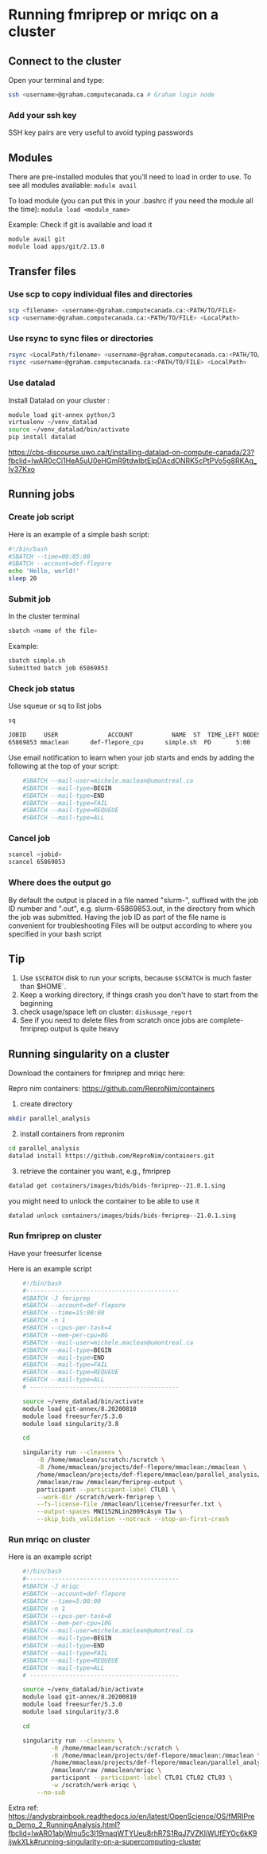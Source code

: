 # Running fmriprep or mriqc on a cluster

## Connect to the cluster

Open your terminal and type:

```bash
ssh <username>@graham.computecanada.ca # Graham login node
```

### Add your ssh key

SSH key pairs are very useful to avoid typing passwords

## Modules

There are pre-installed modules that you’ll need to load in order to use. To see
all modules available: `module avail`

To load module (you can put this in your .bashrc if you need the module all the
time): `module load <module_name>`

Example: Check if git is available and load it

```bash
module avail git
module load apps/git/2.13.0
```

## Transfer files

### Use scp to copy individual files and directories

```bash
scp <filename> <username>@graham.computecanada.ca:<PATH/TO/FILE>
scp <username>@graham.computecanada.ca:<PATH/TO/FILE> <LocalPath>
```

### Use rsync to sync files or directories

```bash
rsync <LocalPath/filename> <username>@graham.computecanada.ca:<PATH/TO/FILE>
rsync <username>@graham.computecanada.ca:<PATH/TO/FILE> <LocalPath>
```

### Use datalad

Install Datalad on your cluster :

```bash
module load git-annex python/3
virtualenv ~/venv_datalad
source ~/venv_datalad/bin/activate
pip install datalad
```

https://cbs-discourse.uwo.ca/t/installing-datalad-on-compute-canada/23?fbclid=IwAR0cCi1HeA5uU0eHGmR9tdwlbtElpDAcdONRK5cPtPVo5g8RKAg_Iv37Kxo

## Running jobs

### Create job script

Here is an example of a simple bash script:

```bash
#!/bin/bash
#SBATCH --time=00:05:00
#SBATCH --account=def-flepore
echo 'Hello, world!'
sleep 20
```

### Submit job

In the cluster terminal

```bash
sbatch <name of the file>
```

Example:

```bash
sbatch simple.sh
Submitted batch job 65869853
```

### Check job status

Use squeue or sq to list jobs

```bash
sq

JOBID     USER              ACCOUNT           NAME  ST  TIME_LEFT NODES CPUS TRES_PER_N MIN_MEM NODELIST (REASON)
65869853 mmaclean      def-flepore_cpu      simple.sh  PD       5:00     1    1        N/A    256M  (Priority)
```

Use email notification to learn when your job starts and ends by adding the
following at the top of your script:

```bash
    #SBATCH --mail-user=michele.maclean@umontreal.ca
    #SBATCH --mail-type=BEGIN
    #SBATCH --mail-type=END
    #SBATCH --mail-type=FAIL
    #SBATCH --mail-type=REQUEUE
    #SBATCH --mail-type=ALL
```

### Cancel job

```bash
scancel <jobid>
scancel 65869853
```

### Where does the output go

By default the output is placed in a file named "slurm-", suffixed with the job
ID number and ".out", e.g. slurm-65869853.out, in the directory from which the
job was submitted. Having the job ID as part of the file name is convenient for
troubleshooting Files will be output according to where you specified in your
bash script

## Tip

1. Use `$SCRATCH` disk to run your scripts, because `$SCRATCH` is much faster
   than $HOME`.
1. Keep a working directory, if things crash you don't have to start from the
   beginning
1. check usage/space left on cluster: `diskusage_report`
1. See if you need to delete files from scratch once jobs are complete- fmriprep
   output is quite heavy

## Running singularity on a cluster

Download the containers for fmriprep and mriqc here:

Repro nim containers: https://github.com/ReproNim/containers

1. create directory

```bash
mkdir parallel_analysis
```

2. install containers from repronim

```bash
cd parallel_analysis
datalad install https://github.com/ReproNim/containers.git
```

3. retrieve the container you want, e.g., fmriprep

```bash
datalad get containers/images/bids/bids-fmriprep--21.0.1.sing
```

you might need to unlock the container to be able to use it

```bash
datalad unlock containers/images/bids/bids-fmriprep--21.0.1.sing
```

### Run fmriprep on cluster

Have your freesurfer license

Here is an example script

```bash
    #!/bin/bash
    #-------------------------------------------
    #SBATCH -J fmriprep
    #SBATCH --account=def-flepore
    #SBATCH --time=15:00:00
    #SBATCH -n 1
    #SBATCH --cpus-per-task=4
    #SBATCH --mem-per-cpu=8G
    #SBATCH --mail-user=michele.maclean@umontreal.ca
    #SBATCH --mail-type=BEGIN
    #SBATCH --mail-type=END
    #SBATCH --mail-type=FAIL
    #SBATCH --mail-type=REQUEUE
    #SBATCH --mail-type=ALL
    # ------------------------------------------

    source ~/venv_datalad/bin/activate
    module load git-annex/8.20200810
    module load freesurfer/5.3.0
    module load singularity/3.8

    cd

    singularity run --cleanenv \
        -B /home/mmaclean/scratch:/scratch \
        -B /home/mmaclean/projects/def-flepore/mmaclean:/mmaclean \
        /home/mmaclean/projects/def-flepore/mmaclean/parallel_analysis/containers/images/bids/bids-fmriprep--21.0.1.sing \
        /mmaclean/raw /mmaclean/fmriprep-output \
        participant --participant-label CTL01 \
        --work-dir /scratch/work-fmriprep \
        --fs-license-file /mmaclean/license/freesurfer.txt \
        --output-spaces MNI152NLin2009cAsym T1w \
        --skip_bids_validation --notrack --stop-on-first-crash

```

### Run mriqc on cluster

Here is an example script

```bash
    #!/bin/bash
    #-------------------------------------------
    #SBATCH -J mriqc
    #SBATCH --account=def-flepore
    #SBATCH --time=5:00:00
    #SBATCH -n 1
    #SBATCH --cpus-per-task=8
    #SBATCH --mem-per-cpu=10G
    #SBATCH --mail-user=michele.maclean@umontreal.ca
    #SBATCH --mail-type=BEGIN
    #SBATCH --mail-type=END
    #SBATCH --mail-type=FAIL
    #SBATCH --mail-type=REQUEUE
    #SBATCH --mail-type=ALL
    # ------------------------------------------

    source ~/venv_datalad/bin/activate
    module load git-annex/8.20200810
    module load freesurfer/5.3.0
    module load singularity/3.8

    cd

    singularity run --cleanenv \
            -B /home/mmaclean/scratch:/scratch \
            -B /home/mmaclean/projects/def-flepore/mmaclean:/mmaclean \
            /home/mmaclean/projects/def-flepore/mmaclean/parallel_analysis/containers/images/bids/bids-mriqc--0.16.1.sing \
            /mmaclean/raw /mmaclean/mriqc \
            participant --participant-label CTL01 CTL02 CTL03 \
            -w /scratch/work-mriqc \
    	--no-sub


```

Extra ref:
https://andysbrainbook.readthedocs.io/en/latest/OpenScience/OS/fMRIPrep_Demo_2_RunningAnalysis.html?fbclid=IwAR01abjWmu5c3I19maqWTYUeu8rhR7S1RqJ7VZKliWUfEYOc6kK9ijwkXLk#running-singularity-on-a-supercomputing-cluster
